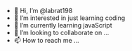 - 👋 Hi, I’m @labrat198
- 👀 I’m interested in just learning coding
- 🌱 I’m currently learning javaScript
- 💞️ I’m looking to collaborate on ...
- 📫 How to reach me ...

<!---
labrat198/labrat198 is a ✨ special ✨ repository because its `README.md` (this file) appears on your GitHub profile.
You can click the Preview link to take a look at your changes.
--->
